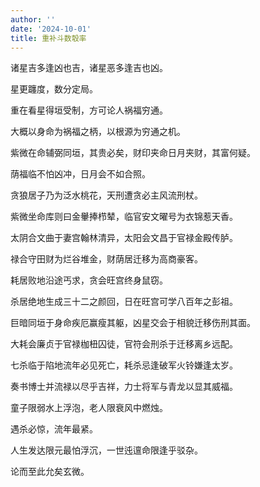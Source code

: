 ```yaml
---
author: ''
date: '2024-10-01'
title: 重补斗数彀率
---
```


诸星吉多逢凶也吉，诸星恶多逢吉也凶。

星更躔度，数分定局。

重在看星得垣受制，方可论人祸福穷通。

大概以身命为祸福之柄，以根源为穷通之机。

紫微在命辅弼同垣，其贵必矣，财印夹命日月夹财，其富何疑。

荫福临不怕凶冲，日月会不如合照。

贪狼居子乃为泛水桃花，天刑遭贪必主风流刑杖。

紫微坐命库则曰金轝捧栉辇，临官安文曜号为衣锦惹天香。

太阴合文曲于妻宫翰林清异，太阳会文昌于官禄金殿传胪。

禄合守田财为烂谷堆金，财荫居迁移为高商豪客。

耗居败地沿途丐求，贪会旺宫终身鼠窃。

杀居绝地生成三十二之颜回，日在旺宫可学八百年之彭祖。

巨暗同垣于身命疾厄赢瘦其躯，凶星交会于相貌迁移伤刑其面。

大耗会廉贞于官禄枷杻囚徒，官符会刑杀于迁移离乡远配。

七杀临于陷地流年必见死亡，耗杀忌逢破军火铃嫌逢太岁。

奏书博士并流禄以尽乎吉祥，力士将军与青龙以显其威福。

童子限弱水上浮泡，老人限衰风中燃烛。

遇杀必惊，流年最紧。

人生发达限元最怕浮沉，一世迍邅命限逢乎驳杂。

论而至此允矣玄微。